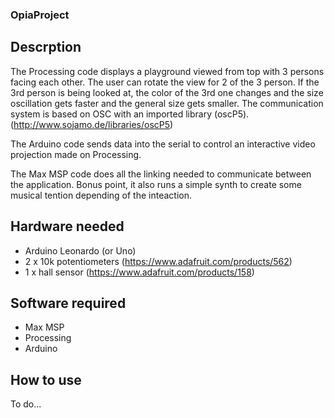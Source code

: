 ### OpiaProject

## Descrption

The Processing code displays a playground viewed from top with 3 persons facing each other. The user can rotate the view for 2 of the 3 person. If the 3rd person is being looked at, the color of the 3rd one changes and the size oscillation gets faster and the general size gets smaller. The communication system is based on OSC with an imported library (oscP5). (http://www.sojamo.de/libraries/oscP5)

The Arduino code sends data into the serial to control an interactive video projection made on Processing.

The Max MSP code does all the linking needed to communicate between the application. Bonus point, it also runs a simple synth to create some musical tention depending of the inteaction. 


## Hardware needed

- Arduino Leonardo (or Uno)
- 2 x 10k potentiometers (https://www.adafruit.com/products/562)
- 1 x hall sensor (https://www.adafruit.com/products/158)

## Software required

- Max MSP
- Processing
- Arduino

## How to use

To do...